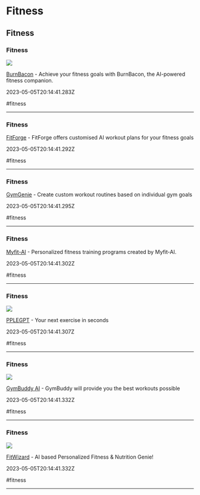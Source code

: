 # Fitness

## Fitness

### Fitness

![](https://burnbacon.com/wp-content/uploads/2023/05/happy.jpg)

[BurnBacon](https://burnbacon.com) - Achieve your fitness goals with BurnBacon, the AI-powered fitness companion.

2023-05-05T20:14:41.283Z

#fitness

---

### Fitness

[FitForge](https://fitforge.me) - FitForge offers customised AI workout plans for your fitness goals

2023-05-05T20:14:41.292Z

#fitness

---

### Fitness

[GymGenie](https://gymgenie.xyz) - Create custom workout routines based on individual gym goals

2023-05-05T20:14:41.295Z

#fitness

---

### Fitness

[Myfit-AI](https://myfit-ai.com) - Personalized fitness training programs created by Myfit-AI.

2023-05-05T20:14:41.302Z

#fitness

---

### Fitness

![](https://pplegpt.vercel.app/og-image.png)

[PPLEGPT](https://pplegpt.vercel.app) - Your next exercise in seconds

2023-05-05T20:14:41.307Z

#fitness

---

### Fitness

![](https://www.datocms-assets.com/28175/1678644481-twittercard-1.png)

[GymBuddy AI](https://www.gymbuddy.ai) - GymBuddy will provide you the best workouts possible

2023-05-05T20:14:41.332Z

#fitness

---

### Fitness

![](https://www.fitwizard.health/api/og-image-600?4362984379)

[FitWizard](https://www.gymgenie.ai) - AI based Personalized Fitness & Nutrition Genie!

2023-05-05T20:14:41.332Z

#fitness

---
